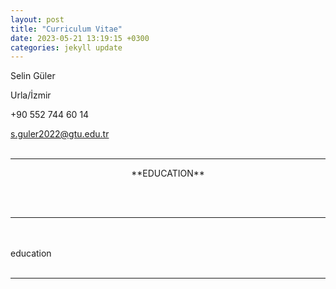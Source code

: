 ```yaml
---
layout: post
title: "Curriculum Vitae"
date: 2023-05-21 13:19:15 +0300
categories: jekyll update
---
```


Selin Güler

Urla/İzmir

+90 552 744 60 14

s.guler2022@gtu.edu.tr
<br><br>

<!-- Add the excerpt separator to your post content -->
---


<p><center>**EDUCATION**</center></p>
<br><br>

<!-- Add the excerpt separator to your post content -->
---

<br><br>
education
<br><br>

<!-- Add the excerpt separator to your post content -->
---